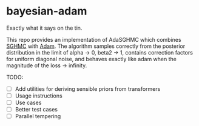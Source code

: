 # bayesian-adam
Exactly what it says on the tin.

This repo provides an implementation of AdaSGHMC which combines [SGHMC](https://arxiv.org/abs/1402.4102) with [Adam](https://arxiv.org/abs/1412.6980). The algorithm samples correctly from the posterior distribution in the limit of alpha -> 0, beta2 -> 1, contains correction factors for uniform diagonal noise, and behaves exactly like adam when the magnitude of the loss -> infinity.

TODO: 
- [ ] Add utilities for deriving sensible priors from transformers
- [ ] Usage instructions
- [ ] Use cases
- [ ] Better test cases
- [ ] Parallel tempering
